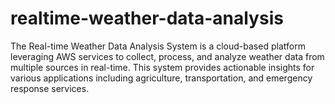# realtime-weather-data-analysis
The Real-time Weather Data Analysis System is a cloud-based platform leveraging AWS services to collect, process, and analyze weather data from multiple sources in real-time. This system provides actionable insights for various applications including agriculture, transportation, and emergency response services.
